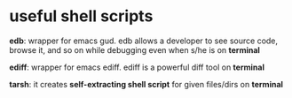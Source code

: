 # useful shell scripts

__edb__: wrapper for emacs gud. edb allows a developer to see source code, browse it, and so on while debugging even when s/he is on __terminal__

__ediff__: wrapper for emacs ediff. ediff is a powerful diff tool on __terminal__

__tarsh__: it creates __self-extracting shell script__ for given files/dirs on __terminal__
